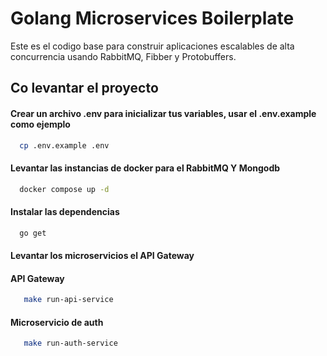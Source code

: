 
# Golang Microservices Boilerplate

Este es el codigo base para construir aplicaciones escalables de alta concurrencia usando RabbitMQ, Fibber y Protobuffers.



## Co levantar el proyecto

#### Crear un archivo .env para inicializar tus variables, usar el .env.example como ejemplo

```bash
  cp .env.example .env
```

#### Levantar las instancias de docker para el RabbitMQ Y Mongodb

```bash
  docker compose up -d
```


#### Instalar las dependencias

```bash
  go get
```
 
#### Levantar los microservicios el API Gateway

#### API Gateway
```bash
   make run-api-service
```

#### Microservicio de auth

```bash
   make run-auth-service
```
